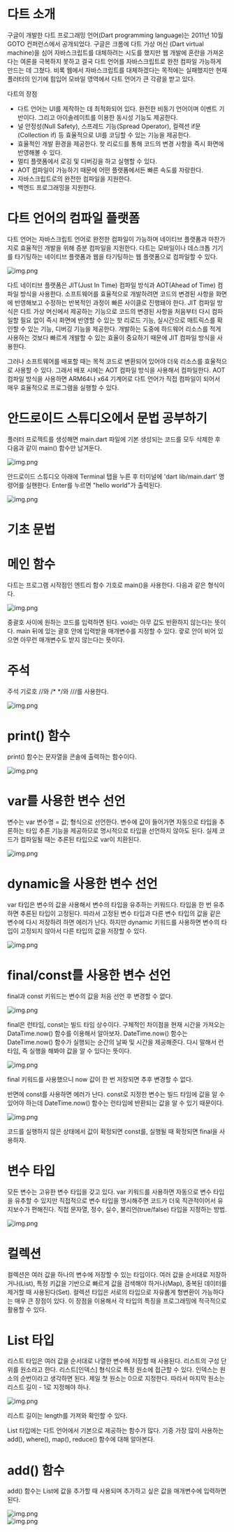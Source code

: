 # **다트 소개**  
구글이 개발한 다트 프로그래밍 언어(Dart programming language)는 2011년 10월 GOTO 컨퍼런스에서 공개되었다. 구글은 크롬에 다트 가상 머신
(Dart virtual machine)을 심어 자바스크립트를 대체하려는 시도를 했지만 웹 개발에 혼란을 가져온다는 여론을 극복하지 못하고 결국 다트 언어를 
자바스크립트로 완전 컴파일 가능하게 만드는 데 그쳤다. 비록 웹에서 자바스크립트를 대체하겠다는 목적에는 실패했지만 현재 플러터의 
인기에 힘입어 모바일 영역에서 다트 언어가 큰 각광을 받고 있다.  
  
다트의 장점  
- 다트 언어는 UI를 제작하는 데 최적화되어 있다. 완전한 비동기 언어이며 이벤트 기반이다. 그리고 아이솔레이트를 이용한 동시성 기능도 제공한다.  
- 널 안정성(Null Safety), 스프레드 기능(Spread Operator), 컬렉션 if문(Collection if) 등 효율적으로 UI를 코딩할 수 있는 기능을 제공한다.  
- 효율적인 개발 환경을 제공한다. 핫 리로드를 통해 코드의 변경 사항을 즉시 화면에 반영해볼 수 있다.  
- 멀티 플랫폼에서 로깅 및 디버깅을 하고 실행할 수 있다.  
- AOT 컴파일이 가능하기 때문에 어떤 플랫폼에서든 빠른 속도를 자랑한다.  
- 자바스크립트로의 완전한 컴파일을 지원한다.  
- 백엔드 프로그래밍을 지원한다.  
  
# **다트 언어의 컴파일 플랫폼**  
다트 언어는 자바스크립트 언어로 완전한 컴파일이 가능하며 네이티브 플랫폼과 마찬가지로 효율적인 개발을 위해 증분 컴파일을 지원한다. 
다트는 모바일이나 데스크톱 기기를 타기팅하는 네이티브 플랫폼과 웹을 타기팅하는 웹 플랫폼으로 컴파일할 수 있다.  
  
![img.png](image/img.png)  
  
다트 네이티브 플랫폼은 JIT(Just In Time) 컴파일 방식과 AOT(Ahead of Time) 컴파일 방식을 사용한다. 소프트웨어를 효율적으로 
개발하려면 코드의 변경된 사항을 화면에 반영해보고 수정하는 반복적인 과정이 빠른 사이클로 진행돼야 한다. JIT 컴파일 방식은 다트 가상 머신에서 
제공하는 기능으로 코드의 변경된 사항을 처음부터 다시 컴파일할 필요 없이 즉시 화면에 반영할 수 있는 핫 리로드 기능, 실시간으로 매트릭스를 
확인할 수 있는 기능, 디버깅 기능을 제공한다. 개발하는 도중에 하드웨어 리소스를 적게 사용하는 것보다 빠르게 개발할 수 있는 
효율이 중요하기 때문에 JIT 컴파일 방식을 사용한다.  
  
그러나 소프트웨어를 배포할 때는 목적 코드로 변환되어 있어야 더욱 리소스를 효율적으로 사용할 수 있다. 그래서 배포 시에는 AOT 컴파일 방식을 
사용해서 컴파일한다. AOT 컴파일 방식을 사용하면 ARM64나 x64 기계어로 다트 언어가 직접 컴파일이 되어서 매우 효율적으로 프로그램을 
실행할 수 있다.  
  
# **안드로이드 스튜디오에서 문법 공부하기**  
플러터 프로젝트를 생성해면 main.dart 파일에 기본 생성되는 코드를 모두 삭제한 후 다음과 같이 main() 함수만 남겨둔다.  
  
![img.png](image/img2.png)  
  
안드로이드 스튜디오 아래에 Terminal 탭을 누른 후 터미널에 'dart lib/main.dart' 명령어를 실핸한다. Enter를 누르면 "hello world"가 출력된다.  
  
![img.png](image/img3.png)  
  
# **기초 문법**  
# **메인 함수**  
다트는 프로그램 시작점인 엔트리 함수 기호로 main()을 사용한다. 다음과 같은 형식이다.  
  
![img.png](image/img4.png)  
  
중괄호 사이에 원하는 코드를 입력하면 된다. void는 아무 값도 반환하지 않는다는 뜻이다. main 뒤에 있는 괄호 안에 입력받을 매개변수를 지정할 
수 있다. 괗로 안이 비어 있으면 아무런 매개변수도 받지 않는다는 뜻이다.  
  
# **주석**  
주석 기로호 //와 /* */와 ///를 사용한다.  
  
![img.png](image/img5.png)  
  
# **print() 함수**  
print() 함수는 문자열을 콘솔에 출력하는 함수이다.  
  
![img.png](image/img6.png)  
  
# **var를 사용한 변수 선언**  
변수는 var 변수명 = 값; 형식으로 선언한다. 변수에 값이 들어가면 자동으로 타입을 추론하는 타입 추론 기능을 제공하므로 명시적으로 
타입을 선언하지 않아도 된다. 실제 코드가 컴파일될 때는 추론된 타입으로 var이 치환된다.  
  
![img.png](image/img7.png)  
  
# **dynamic을 사용한 변수 선언**  
var 타입은 변수의 값을 사용해서 변수의 타입을 유추하는 키워드다. 타입을 한 번 유추하면 추론된 타입이 고정된다. 따라서 고정된 
변수 타입과 다른 변수 타입의 값을 같은 변수에 다시 저장하려 하면 에러가 난다. 하지만 dynamic 키워드를 사용하면 변수의 타입이 
고정되지 않아서 다른 타입의 값을 저장할 수 있다.  
  
![img.png](image/img8.png)  
  
# **final/const를 사용한 변수 선언**  
final과 const 키워드는 변수의 값을 처음 선언 후 변경할 수 없다.  
  
![img.png](image/img9.png)  
  
final은 런타임, const는 빌드 타임 상수이다. 구체적인 차이점을 현재 시간을 가져오는 DataTime.now() 함수를 이용해서 알아보자. 
DateTime.now() 함수는 DateTime.now() 함수가 실행되는 순간의 날짜 및 시간을 제공해준다. 다시 말해서 런타임, 즉 실행을 해봐야 
값을 알 수 있다는 뜻이다.  
  
![img.png](image/img10.png)  
  
final 키워드를 사용했으니 now 값이 한 번 저장되면 추후 변경할 수 없다.  
  
반면에 const를 사용하면 에러가 난다. const로 지정한 변수는 빌드 타임에 값을 알 수 있어야 하는데 DateTime.now() 함수는 
런타임에 반환되는 값을 알 수 있기 때문이다.  
  
![img.png](image/img11.png)  
  
코드를 실행하지 않은 상태에서 값이 확정되면 const를, 실행될 때 확정되면 final을 사용하자.  
  
# **변수 타입**  
모든 변수는 고유한 변수 타입을 갖고 있다. var 키워드를 사용하면 자동으로 변수 타입을 유추할 수 있지만 직접적으로 변수 타입을 명시해주면 
코드가 더욱 직관적이어서 유지보수가 편해진다. 직접 문자열, 정수, 실수, 불리언(true/false) 타입을 지정하는 방법.  
  
![img.png](image/img12.png)  
  
# **컬렉션**  
컬렉션은 여러 값을 하나의 변수에 저장할 수 있는 타입이다. 여러 값을 순서대로 저장하거나(List), 특정 키값을 기반으로 빠르게 값을 
검색해야 하거나(Map), 중복된 데이터를 제거할 때 사용된다(Set). 컬렉션 타입은 서로의 타입으로 자유롭게 형변환이 가능하다는 
매우 큰 장점이 있다. 이 장점을 이용해서 각 타입의 특징을 프로그래밍에 적극적으로 활용할 수 있다.  
  
# **List 타입**  
리스트 타입은 여러 값을 순서대로 나열한 변수에 저장할 때 사용된다. 리스트의 구성 단위를 원소라고 한다. 리스트[인덱스] 형식으로 
특정 원소에 접근할 수 있다. 인덱스는 원소의 순번이라고 생각하면 된다. 제일 첫 원소는 0으로 지정한다. 따라서 마지막 원소는 
리스트 길이 - 1로 지정해야 하나.  
  
![img.png](image/img13.png)  
  
리스트 길이는 length를 가져와 확인할 수 있다.  
  
List 타입에는 다트 언어에서 기본으로 제공하는 함수가 많다. 기중 가장 많이 사용하는 add(), where(), map(), reduce() 함수에 대해 알아본다.  
  
# **add() 함수**  
add() 함수는 List에 값을 추가할 때 사용되며 추가하고 싶은 값을 매개변수에 입력하면 된다.  
  
![img.png](image/img14.png)  
![img.png](image/img15.png)  
  

